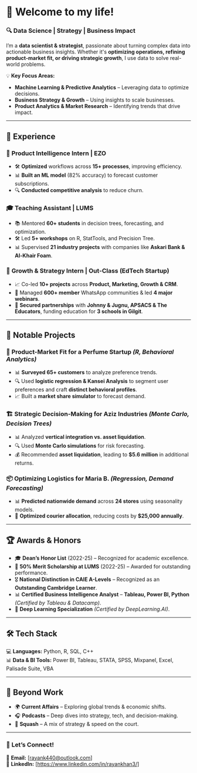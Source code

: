 # 👋 Welcome to my life!  

### 🔍 Data Science | Strategy | Business Impact  

I’m a **data scientist & strategist**, passionate about turning complex data into actionable business insights. Whether it's **optimizing operations, refining product-market fit, or driving strategic growth**, I use data to solve real-world problems.  

💡 **Key Focus Areas:**  
- **Machine Learning & Predictive Analytics** – Leveraging data to optimize decisions.  
- **Business Strategy & Growth** – Using insights to scale businesses.  
- **Product Analytics & Market Research** – Identifying trends that drive impact.  

---

## 💼 **Experience**  

### 🔹 **Product Intelligence Intern | EZO**  
- 🛠 **Optimized** workflows across **15+ processes**, improving efficiency.  
- 📊 **Built an ML model** (82% accuracy) to forecast customer subscriptions.  
- 🔍 **Conducted competitive analysis** to reduce churn.  

### 🎓 **Teaching Assistant | LUMS**  
- 📚 Mentored **60+ students** in decision trees, forecasting, and optimization.  
- 🛠 Led **5+ workshops** on R, StatTools, and Precision Tree.  
- 📊 Supervised **21 industry projects** with companies like **Askari Bank & Al-Khair Foam**.  

### 🚀 **Growth & Strategy Intern | Out-Class (EdTech Startup)**  
- 📈 Co-led **10+ projects** across **Product, Marketing, Growth & CRM**.  
- 📢 Managed **600+ member** WhatsApp communities & led **4 major webinars**.  
- 🤝 **Secured partnerships** with **Johnny & Jugnu, APSACS & The Educators**, funding education for **3 schools in Gilgit**.  

---

## 🚀 **Notable Projects**  

### 🌿 **Product-Market Fit for a Perfume Startup** *(R, Behavioral Analytics)*  
- 📊 **Surveyed 65+ customers** to analyze preference trends.  
- 🔍 Used **logistic regression & Kansei Analysis** to segment user preferences and craft **distinct behavioral profiles**.  
- 📈 Built a **market share simulator** to forecast demand.  

### 🏗 **Strategic Decision-Making for Aziz Industries** *(Monte Carlo, Decision Trees)*  
- 📊 Analyzed **vertical integration vs. asset liquidation**.  
- 🔍 Used **Monte Carlo simulations** for risk forecasting.  
- 💰 Recommended **asset liquidation**, leading to **$5.6 million** in additional returns.  

### 📦 **Optimizing Logistics for Maria B.** *(Regression, Demand Forecasting)*  
- 📊 **Predicted nationwide demand** across **24 stores** using seasonality models.  
- 🚚 **Optimized courier allocation**, reducing costs by **$25,000 annually**.  

---
## 🏆 **Awards & Honors**  
- 🎓 **Dean’s Honor List** (2022-25) – Recognized for academic excellence.  
- 🏅 **50% Merit Scholarship at LUMS** (2022-25) – Awarded for outstanding performance.  
- 🎖 **National Distinction in CAIE A-Levels** – Recognized as an **Outstanding Cambridge Learner**.  
- 📊 **Certified Business Intelligence Analyst** – **Tableau, Power BI, Python** *(Certified by Tableau & Datacamp)*.  
- 🤖 **Deep Learning Specialization** *(Certified by DeepLearning.AI)*.  

---

## 🛠 **Tech Stack**  
💻 **Languages:** Python, R, SQL, C++  
📊 **Data & BI Tools:** Power BI, Tableau, STATA, SPSS, Mixpanel, Excel, Palisade Suite, VBA 

---

## 🌱 **Beyond Work**  
- 🌍 **Current Affairs** – Exploring global trends & economic shifts.  
- 🎧 **Podcasts** – Deep dives into strategy, tech, and decision-making.  
- 🏸 **Squash** – A mix of strategy & speed on the court.  

---

### 🔗 **Let’s Connect!**  
📩 **Email:** [rayank440@outlook.com]  
🔗 **LinkedIn:** [https://www.linkedin.com/in/rayankhan3/] 
